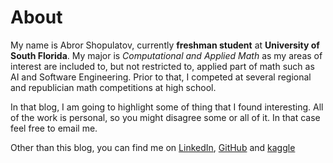 # About

My name is Abror Shopulatov, currently **freshman student** at **University of South Florida**. My major is *Computational and Applied Math* as my areas of interest are included to, but not restricted to, applied part of math such as AI and Software Engineering. Prior to that, I competed at several regional and republician math competitions at high school. 

In that blog, I am going to highlight some of thing that I found interesting. All of the work is personal, so you might disagree some or all of it. In that case feel free to email me.

Other than this blog, you can find me on [LinkedIn](https://www.linkedin.com/in/abrorshopulatov/), [GitHub](https://www.github.com/shopulatov) and [kaggle](https://www.kaggle.com/abrorshopulatov)


